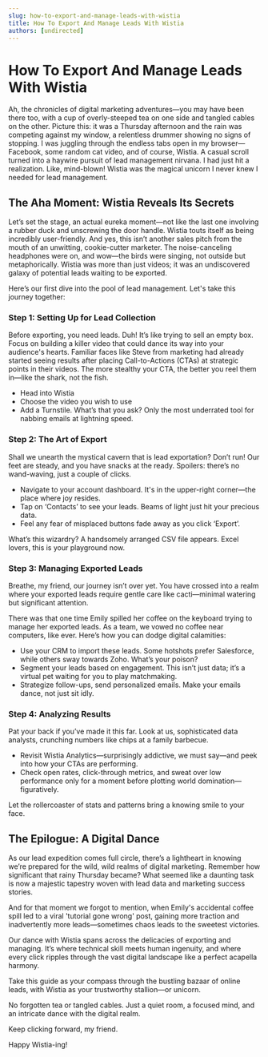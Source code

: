 ```yaml
---
slug: how-to-export-and-manage-leads-with-wistia
title: How To Export And Manage Leads With Wistia
authors: [undirected]
---
```



# How To Export And Manage Leads With Wistia

Ah, the chronicles of digital marketing adventures—you may have been there too, with a cup of overly-steeped tea on one side and tangled cables on the other. Picture this: it was a Thursday afternoon and the rain was competing against my window, a relentless drummer showing no signs of stopping. I was juggling through the endless tabs open in my browser—Facebook, some random cat video, and of course, Wistia. A casual scroll turned into a haywire pursuit of lead management nirvana. I had just hit a realization. Like, mind-blown! Wistia was the magical unicorn I never knew I needed for lead management.

## The Aha Moment: Wistia Reveals Its Secrets

Let’s set the stage, an actual eureka moment—not like the last one involving a rubber duck and unscrewing the door handle. Wistia touts itself as being incredibly user-friendly. And yes, this isn’t another sales pitch from the mouth of an unwitting, cookie-cutter marketer. The noise-canceling headphones were on, and wow—the birds were singing, not outside but metaphorically. Wistia was more than just videos; it was an undiscovered galaxy of potential leads waiting to be exported.

Here’s our first dive into the pool of lead management. Let's take this journey together:

### Step 1: Setting Up for Lead Collection

Before exporting, you need leads. Duh! It’s like trying to sell an empty box. Focus on building a killer video that could dance its way into your audience's hearts. Familiar faces like Steve from marketing had already started seeing results after placing Call-to-Actions (CTAs) at strategic points in their videos. The more stealthy your CTA, the better you reel them in—like the shark, not the fish.

- Head into Wistia
- Choose the video you wish to use
- Add a Turnstile. What’s that you ask? Only the most underrated tool for nabbing emails at lightning speed.

### Step 2: The Art of Export

Shall we unearth the mystical cavern that is lead exportation? Don’t run! Our feet are steady, and you have snacks at the ready. Spoilers: there’s no wand-waving, just a couple of clicks.

- Navigate to your account dashboard. It's in the upper-right corner—the place where joy resides.
- Tap on ‘Contacts’ to see your leads. Beams of light just hit your precious data.
- Feel any fear of misplaced buttons fade away as you click ‘Export’.

What’s this wizardry? A handsomely arranged CSV file appears. Excel lovers, this is your playground now. 

### Step 3: Managing Exported Leads

Breathe, my friend, our journey isn’t over yet. You have crossed into a realm where your exported leads require gentle care like cacti—minimal watering but significant attention.

There was that one time Emily spilled her coffee on the keyboard trying to manage her exported leads. As a team, we vowed no coffee near computers, like ever. Here’s how you can dodge digital calamities:

- Use your CRM to import these leads. Some hotshots prefer Salesforce, while others sway towards Zoho. What’s your poison?
- Segment your leads based on engagement. This isn’t just data; it’s a virtual pet waiting for you to play matchmaking.
- Strategize follow-ups, send personalized emails. Make your emails dance, not just sit idly.

### Step 4: Analyzing Results

Pat your back if you’ve made it this far. Look at us, sophisticated data analysts, crunching numbers like chips at a family barbecue.

- Revisit Wistia Analytics—surprisingly addictive, we must say—and peek into how your CTAs are performing.
- Check open rates, click-through metrics, and sweat over low performance only for a moment before plotting world domination—figuratively.

Let the rollercoaster of stats and patterns bring a knowing smile to your face.

## The Epilogue: A Digital Dance

As our lead expedition comes full circle, there’s a lightheart in knowing we’re prepared for the wild, wild realms of digital marketing. Remember how significant that rainy Thursday became? What seemed like a daunting task is now a majestic tapestry woven with lead data and marketing success stories.

And for that moment we forgot to mention, when Emily's accidental coffee spill led to a viral 'tutorial gone wrong' post, gaining more traction and inadvertently more leads—sometimes chaos leads to the sweetest victories.

Our dance with Wistia spans across the delicacies of exporting and managing. It’s where technical skill meets human ingenuity, and where every click ripples through the vast digital landscape like a perfect acapella harmony.

Take this guide as your compass through the bustling bazaar of online leads, with Wistia as your trustworthy stallion—or unicorn. 

No forgotten tea or tangled cables. Just a quiet room, a focused mind, and an intricate dance with the digital realm.

Keep clicking forward, my friend.

Happy Wistia-ing!